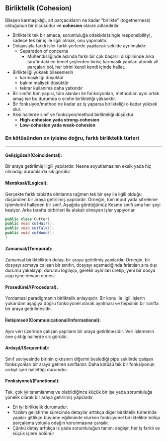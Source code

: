 ## Birliktelik (Cohesion)
Bileşen karmaşıklığı, alt parçacıkların ne kadar "birlikte" (togetherness) olduğunun bir ölçüsüdür ve **cohesion** olarak adlandırılır.
- Birliktelik tek bir amaca, sorumluluğa odaklıdır(single responsibility), sadece tek bir iş ile ilgili olmak, onu yapmaktır.
- Dolayısıyla farklı isler farklı yerlerde yapılacak sekilde ayrılmalıdır:
	- Separation of concerns
		- Mühendisliğinde aslında farklı bir çok başarılı disiplininde arka tarafindaki en temel şeylerden birisi; karmasik yapilari atomik alt parçaları böl, her birini kendi kendi içinde hallet.
- Birlikteliği yüksek bilesenlerin
	- karmaşıklığı düşüktür
	- bakım maliyeti düsüktür
	- tekrar kullanıma daha yatkındır
- Bir sınıfın tüm yapısı, tüm alanları ile fonksiyonları, methodları aynı ortak amaç ise bu durumda o sınıfın birlikteliği yüksektir.
- Bir fonksiyon/method ne kadar az iş yaparsa birlikteliği o kadar yüksek olur.
- Aksi hallerde sınıf ve fonksiyon/method birlikteliği düşüktür
	- **High-cohesion yada strong-cohesion**
	- **Low-cohesion yada weak-cohesion**
### En kötüsünden en iyisine doğru, farklı birliktelik türleri
----
#### Gelişigüzel/(Coincidental):
Bir araya getirilmiş iligili yapılardır. Nesne soyutlamasının eksik yada hiç olmadığı durumlarda sık görülür
#### Mantıksal/(Logical):
Gerçekte farklı tabiatta olmlarına rağmen tek bir şey ile ilgili olduğu  düşünülen bir araya getirilmiş yapılardır. Örneğin, tüm input yada sifreleme işlemlerini halleden bir sınıf.
Aşağıda gördüğümüz Kesme sınıfı ama her şeyi kesiyor. Arka tarafta birbirleri ile alakalı olmayan işler yapıyorlar
```java
public class Cutter{
public void cutHair();
public void cutTalk();
public void cutWood();
}
```
#### Zamansal/(Temporal):
Zamansal birliktelikten dolayı bir araya getirilmiş yapılardır. Ornegin, bir dosyayı acmaya calışan bir sınıfın, dosyayı açamadığında fırlatılan sıra dışı durumu yakalayıp, durumu loglayıp, gerekli uyarıları üretip, yeni bir dosya açıp işine devam etmesi.

#### Prosedürel/(Procedural):
Yordamsal paradigmanın birliktelik anlayışıdır. Bir konu ile ilgili işlerin yukarıdan aşağıya doğru fonksiyonel olarak ayrılması ve hepsinin bir sınıfta bir araya getirilmesidir.
#### İletişimsel/(Communicational/Informational):
Aynı veri üzerinde çalışan yapıların bir araya getirilmesidir. Veri işlemenin öne çıktığı hallerde sık görülür.
#### Ardaşıl/(Sequential):
Sınıf seviyesinde birinin çıktısının diğerini beslediği pipe seklinde çalışan fonksiyonları bir araya getiren sınıflardır. Daha kötüsü tek bir fonksiyonun ardışıl işeri hallettiği durumdur.
#### Fonksiyonel/(Functional): 
Tek, çok iyi tanımlanmış ve olabildiğince küçük bir işe yada sorumluluğa yönelik olarak bir araya getirilmiş yapılardır.
- En iyi birliktelik durumudur.
- Yazılım geliştirme sürecinde detaylar arttıkça diğer birliktelik türlerinde yapılar gittikçe büyüme eğiliminde olurken fonksiyonel birliktelikte bölüp parçalama yoluyla odağın korunmasına çalışılır.
- Çünkü detay arttıkça is yada sorumluluğun tanımı değişir, her iş farklı ve küçük işlere bölünür


